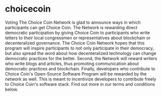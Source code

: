 # choicecoin
Voting 
The Choice Coin Network is glad to announce ways in which participants can get Choice Coin. The Network is rewarding direct democratic participation by giving Choice Coin to participants who write letters to their local congressmen or representatives about blockchain or decenteralized governance. The Choice Coin Network hopes that this program will inspire participants to not only participate in their democracy, but also spread the word about how decenteralized technology can change democratic practices for the better. Second, the Network will reward writers who write blogs and articles, thus promoting communication about democratic practices and blockchain. Finally, developers who contribute to Choice Coin's Open-Source Software Program will be rewarded by the network as well. This is meant to incentivize developers to contribute freely to Choice Coin's software stack. Find out more in our terms and conditions below.

